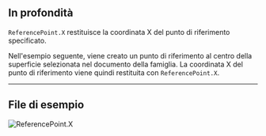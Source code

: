 ## In profondità
`ReferencePoint.X` restituisce la coordinata X del punto di riferimento specificato.

Nell'esempio seguente, viene creato un punto di riferimento al centro della superficie selezionata nel documento della famiglia. La coordinata X del punto di riferimento viene quindi restituita con `ReferencePoint.X`.

___
## File di esempio

![ReferencePoint.X](./Revit.Elements.ReferencePoint.X_img.jpg)
